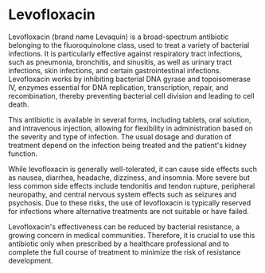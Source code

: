 <!--
source: gpt-40
brands: Levaquin
tags: antibiotics
-->

# Levofloxacin

Levofloxacin (brand name Levaquin) is a broad-spectrum antibiotic belonging to the fluoroquinolone class, used to treat a variety of bacterial infections. It is particularly effective against respiratory tract infections, such as pneumonia, bronchitis, and sinusitis, as well as urinary tract infections, skin infections, and certain gastrointestinal infections. Levofloxacin works by inhibiting bacterial DNA gyrase and topoisomerase IV, enzymes essential for DNA replication, transcription, repair, and recombination, thereby preventing bacterial cell division and leading to cell death.

This antibiotic is available in several forms, including tablets, oral solution, and intravenous injection, allowing for flexibility in administration based on the severity and type of infection. The usual dosage and duration of treatment depend on the infection being treated and the patient's kidney function.

While levofloxacin is generally well-tolerated, it can cause side effects such as nausea, diarrhea, headache, dizziness, and insomnia. More severe but less common side effects include tendonitis and tendon rupture, peripheral neuropathy, and central nervous system effects such as seizures and psychosis. Due to these risks, the use of levofloxacin is typically reserved for infections where alternative treatments are not suitable or have failed.

Levofloxacin's effectiveness can be reduced by bacterial resistance, a growing concern in medical communities. Therefore, it is crucial to use this antibiotic only when prescribed by a healthcare professional and to complete the full course of treatment to minimize the risk of resistance development.
